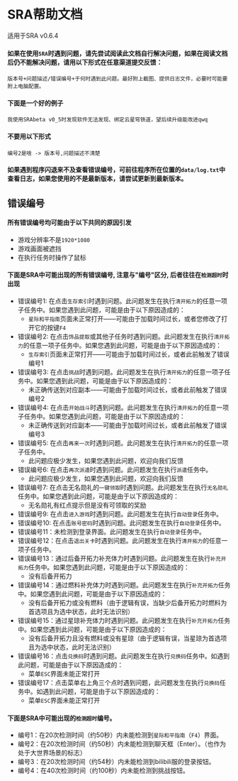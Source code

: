 # SRA帮助文档
适用于SRA v0.6.4
#### 如果在使用`SRA`时遇到问题，请先尝试阅读此文档自行解决问题，如果在阅读文档后仍不能解决问题，请用以下形式在任意渠道提交反馈：
```text
版本号+问题描述/错误编号+于何时遇到此问题。最好附上截图、提供日志文件，必要时可能要附上电脑配置。
```
#### 下面是一个好的例子
```text
我使用SRAbeta v0_5时发现软件无法发现、绑定云星穹铁道，望后续升级能改进qwq
```
#### 不要用以下形式
```text
编号2是啥 -> 版本号,问题描述不清楚
```
#### 如果遇到程序闪退来不及查看错误编号，可前往程序所在位置的`data/log.txt`中查看日志，如果您使用的不是最新版本，请尝试更新到最新版本。
## 错误编号
#### 所有错误编号均可能由于以下共同的原因引发
* 游戏分辨率不是`1920*1080`
* 游戏画面被遮挡
* 在执行任务时操作了鼠标
#### 下面是SRA中可能出现的所有错误编号, 注意与"编号"区分, 后者往往在`检测超时`时出现
* 错误编号1: 在点击`生存索引`时遇到问题。此问题发生在执行`清开拓力`的任意一项子任务中。如果您遇到此问题，可能是由于以下原因造成的：
  * `星际和平指南`页面未正常打开——可能由于加载时间过长，或者您修改了打开它的按键`F4`
* 错误编号2: 在点击`饰品提取`或其他子任务时遇到问题。此问题发生在执行`清开拓力`的任意一项子任务中。如果您遇到此问题，可能是由于以下原因造成的：
  * `生存索引`页面未正常打开——可能由于加载时间过长，或者此前触发了错误编号1
* 错误编号3: 在点击`挑战`时遇到问题。此问题发生在执行`清开拓力`的任意一项子任务中。如果您遇到此问题，可能是由于以下原因造成的：
  * 未正确传送到对应副本——可能由于加载时间过长，或者此前触发了错误编号2
* 错误编号4: 在点击`开始战斗`时遇到问题。此问题发生在执行`清开拓力`的任意一项子任务中。如果您遇到此问题，可能是由于以下原因造成的：
  * 未正确传送到对应副本——可能由于加载时间过长，或者此前触发了错误编号3
* 错误编号5: 在点击`再来一次`时遇到问题。此问题发生在执行`清开拓力`的任意一项子任务中。
  * 此问题应极少发生，如果您遇到此问题，欢迎向我们反馈
* 错误编号6: 在点击`再次派遣`时遇到问题。此问题发生在执行`派遣`任务中。
  * 此问题应极少发生，如果您遇到此问题，欢迎向我们反馈
* 错误编号7: 在点击无名勋礼的`一键领取`时遇到问题。此问题发生在执行`无名勋礼`任务中。如果您遇到此问题，可能是由于以下原因造成的：
  * 无名勋礼有红点提示但是没有可领取的奖励
* 错误编号9: 在点击`进入游戏`时遇到问题。此问题发生在执行`自动登录`任务中。
* 错误编号10: 在点击`账号密码`时遇到问题。此问题发生在执行`自动登录`任务中。
* 错误编号11：未检测到登录界面。此问题发生在执行`自动登录`任务中。
* 错误编号12：在点击`退出关卡`时遇到问题。此问题发生在执行`清开拓力`的任意一项子任务中。
* 错误编号13：通过后备开拓力补充体力时遇到问题。此问题发生在执行`补充开拓力`任务中。如果您遇到此问题，可能是由于以下原因造成的：
  * 没有后备开拓力
* 错误编号14：通过燃料补充体力时遇到问题。此问题发生在执行`补充开拓力`任务中。如果您遇到此问题，可能是由于以下原因造成的：
  * 没有后备开拓力或没有燃料（由于逻辑有误，当缺少后备开拓力时燃料为首选项且为选中状态，此时无法识别）
* 错误编号15：通过星琼补充体力时遇到问题。此问题发生在执行`补充开拓力`任务中。如果您遇到此问题，可能是由于以下原因造成的：
  * 没有后备开拓力且没有燃料或没有星琼（由于逻辑有误，当星琼为首选项且为选中状态，此时无法识别）
* 错误编号16：点击`兑换码`时遇到问题。此问题发生在执行`兑换码`任务中。如遇到此问题，可能是由于以下原因造成的：
  * 菜单`ESC`界面未能正常打开
* 错误编号17：点击菜单右上角三个点时遇到问题，此问题发生在执行`兑换码`任务中。如遇到此问题，可能是由于以下原因造成的：
  * 菜单`ESC`界面未能正常打开

#### 下面是SRA中可能出现的`检测超时`编号。
* 编号1：在20次检测时间（约50秒）内未能检测到`星际和平指南`（`F4`）界面。
* 编号2：在20次检测时间（约50秒）内未能检测到聊天框（Enter）。（也作为处于大世界场景的标志）
* 编号3：在20次检测时间（约54秒）内未能检测到bilibili服的登录按钮。
* 编号4：在40次检测时间（约100秒）内未能检测到挑战按钮。